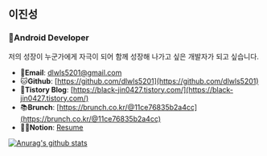 ## 이진성

### 🐣Android Developer
저의 성장이 누군가에게 자극이 되어 함께 성장해 나가고 싶은 개발자가 되고 싶습니다.

- 📧**Email**: dlwls5201@gmail.com
- 🐱**Github**: [https://github.com/dlwls5201](https://github.com/dlwls5201)
- 📘**Tistory Blog**: [https://black-jin0427.tistory.com/](https://black-jin0427.tistory.com/)
- 📚**Brunch**: [https://brunch.co.kr/@11ce76835b2a4cc](https://brunch.co.kr/@11ce76835b2a4cc)
- 🙇‍♂️**Notion**: [Resume](https://www.notion.so/6d2970c57357436299d5019f3c1a8ee1)

[![Anurag's github stats](https://github-readme-stats.vercel.app/api?username=dlwls5201)](https://github.com/anuraghazra/github-readme-stats)

<!--
**dlwls5201/dlwls5201** is a ✨ _special_ ✨ repository because its `README.md` (this file) appears on your GitHub profile.

Here are some ideas to get you started:

- 🔭 I’m currently working on ...
- 🌱 I’m currently learning ...
- 👯 I’m looking to collaborate on ...
- 🤔 I’m looking for help with ...
- 💬 Ask me about ...
- 📫 How to reach me: ...
- 😄 Pronouns: ...
- ⚡ Fun fact: ...
-->
